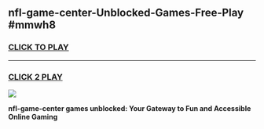 
## nfl-game-center-Unblocked-Games-Free-Play #mmwh8
<h3>
<a href="https://us.freeplayer.one?title=nfl-game-center&ref=9M">CLICK TO PLAY</a></h3>
<hr>

<h3>
<a href="https://us.freeplayer.one?title=nfl-game-center&ref=9M">CLICK 2 PLAY</a>
  
</h3>

<a href="https://us.freeplayer.one?title=nfl-game-center&ref=9M"><img src="https://clearcache.store/games.png"></a>


**nfl-game-center games unblocked: Your Gateway to Fun and Accessible Online Gaming**
